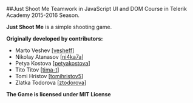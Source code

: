 ##Just Shoot Me
Teamwork in JavaScript UI and DOM Course in Telerik Academy 2015-2016 Season.
 
**Just Shoot Me** is a simple shooting game. 

**Originally developed by contributors:**
* Marto Veshev [[vesheff](https://github.com/vesheff)]
* Nikolay Atanasov [[ni4ka7a](https://github.com/ni4ka7a)]
* Petya Kostova [[petyakostova](https://github.com/petyakostova)]
* Tito Titov [[tima-t](https://github.com/tima-t)]
* Tomi Hristov [[tomihristov5](https://github.com/tomihristov5)]
* Zlatka Todorova [[ztodorova](https://github.com/ztodorova)]

**The Game is licensed under MIT License**